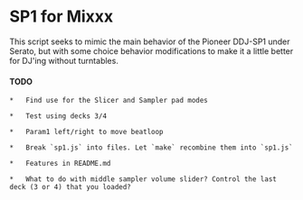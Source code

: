 # SP1 for Mixxx

This script seeks to mimic the main behavior of the Pioneer DDJ-SP1 under Serato,
but with some choice behavior modifications to make it a little better for DJ'ing
without turntables.

#### TODO

    *   Find use for the Slicer and Sampler pad modes

    *   Test using decks 3/4

    *   Param1 left/right to move beatloop

    *   Break `sp1.js` into files. Let `make` recombine them into `sp1.js`

    *   Features in README.md

    *   What to do with middle sampler volume slider? Control the last deck (3 or 4) that you loaded?
